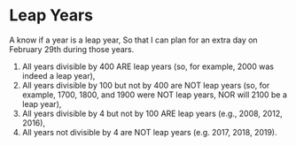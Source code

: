 # Leap Years

A  know if a year is a leap year, So that I can plan for an extra day on February 29th during those years.

1) All years divisible by 400 ARE leap years (so, for example, 2000 was indeed a leap year),
2) All years divisible by 100 but not by 400 are NOT leap years (so, for example, 1700, 1800, and 1900 were NOT leap years, NOR will 2100 be a leap year),
3) All years divisible by 4 but not by 100 ARE leap years (e.g., 2008, 2012, 2016),
4) All years not divisible by 4 are NOT leap years (e.g. 2017, 2018, 2019).
